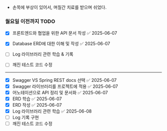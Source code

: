 - 손목에 부상이 있어서, 며칠간 치료를 받으며 쉬었다.

### 월요일 이전까지 TODO
- [x] 프론트엔드와 협업을 위한 API 문서 작성 ✅ 2025-06-07
- [x] Database ERD에 대한 이해 및 작성 ✅ 2025-06-07
- [ ] Log 라이브러리 관련 학습 & 기록
- [ ] 깨진 테스트 코드 수정



---


- [x] Swagger VS Spring REST docs 선택 ✅ 2025-06-07
- [x] Swagger 라이브러리를 프로젝트에 적용 ✅ 2025-06-07
- [x] 어노테이션으로 API 정리 및 문서화 ✅ 2025-06-07
- [x] ERD 학습 ✅ 2025-06-07
- [x] ERD 작성 ✅ 2025-06-07
- [x] Log 라이브러리 관련 학습 ✅ 2025-06-08
- [ ] Log 기록 구현
- [ ] 깨진 테스트 코드 수정